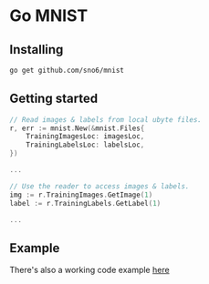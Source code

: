 # Go MNIST

## Installing
```bash 
go get github.com/sno6/mnist
```

## Getting started

```go
// Read images & labels from local ubyte files.
r, err := mnist.New(&mnist.Files{
    TrainingImagesLoc: imagesLoc,
    TrainingLabelsLoc: labelsLoc,
})

...

// Use the reader to access images & labels.
img := r.TrainingImages.GetImage(1)
label := r.TrainingLabels.GetLabel(1)

...
```

## Example
There's also a working code example [here](example/main.go)